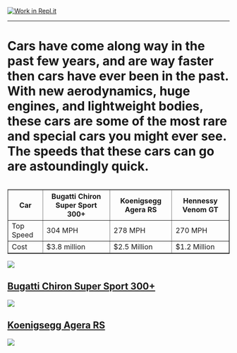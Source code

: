 [![Work in Repl.it](https://classroom.github.com/assets/work-in-replit-14baed9a392b3a25080506f3b7b6d57f295ec2978f6f33ec97e36a161684cbe9.svg)](https://classroom.github.com/online_ide?assignment_repo_id=3342028&assignment_repo_type=AssignmentRepo)
<!DOCTYPE html>
<html>
  <head>
  <titleFastest Road Legal Cars.<title>
  <head>
  <hr>
    <Body>
    <h1>  Cars have come along way in the past few years, and are way faster then cars have ever been in the past.  With new aerodynamics, huge engines, and lightweight bodies, these cars are some of the most rare and special cars you might ever see.  The speeds that these cars can go are astoundingly quick. 
      </h1>
  <table>
      <table border="1">
        <tr>
          <th>Car</th>
          <th>Bugatti Chiron Super Sport 300+</th>
          <th>Koenigsegg Agera RS</th>
          <th>Hennessy Venom GT</th>
        </tr>
        <tr>
            <td>Top Speed</td>
            <td>304 MPH</td>
            <td>278 MPH</td>
            <td>270 MPH</td>
        </tr>
            <tr>
                <td>Cost</td>
                <td>$3.8 million</td>
                <td>$2.5 Million</td>
                <td>$1.2 Million</td>
             </tr>
         </table>
           <body>
             <a href="https://www.topspeed.com/cars/the-10-fastest-cars-in-the-world-ranked-ar188274.html"><img src="https://s1.cdn.autoevolution.com/images/gallery/BUGATTI-Chiron-Super-Sport-300-6665_4.jpg"
                                                                                 </body> 
               <h2> Bugatti Chiron Super Sport 300+ </h2>
               <body>
             <a href="https://www.topspeed.com/cars/the-10-fastest-cars-in-the-world-ranked-ar188274.html"><img src="https://www.thedrive.com/content-b/message-editor%2F1576103142924-2018koenigseggagerarsforsaleonautotraderdec20192.jpg?"
                                                                                 </body>
               <h2> Koenigsegg Agera RS </h2>
    <body>
             <a href="https://www.topspeed.com/cars/the-10-fastest-cars-in-the-world-ranked-ar188274.html"><img src="https://cdn.carbuzz.com/gallery-images/1600/594000/700/594783.jpg"
                                                                                 </body>           
            
               
           
                
